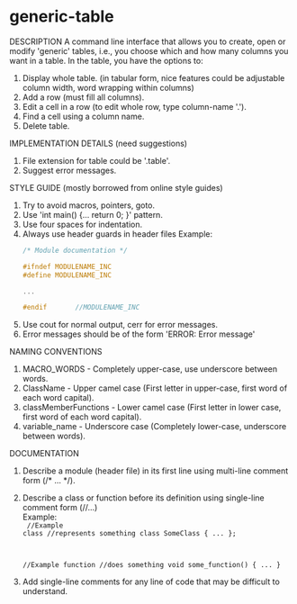 # generic-table
DESCRIPTION
A command line interface that allows you to create, open or modify 'generic' tables,
i.e., you choose which and how many columns you want in a table. In the table, you have
the options to:
1. Display whole table.
   (in tabular form, nice features could be adjustable column width, word wrapping within columns)
2. Add a row (must fill all columns).
3. Edit a cell in a row (to edit whole row, type column-name '.').
4. Find a cell using a column name.
5. Delete table.

IMPLEMENTATION DETAILS (need suggestions)
1. File extension for table could be '.table'.
2. Suggest error messages.

STYLE GUIDE (mostly borrowed from online style guides)
1. Try to avoid macros, pointers, goto.
2. Use 'int main() {... return 0; }' pattern.
3. Use four spaces for indentation.
4. Always use header guards in header files
   Example: <br />
   ```c++
   /* Module documentation */
   
   #ifndef MODULENAME_INC
   #define MODULENAME_INC
   
   ...
   
   #endif       //MODULENAME_INC
   ```
5. Use cout for normal output, cerr for error messages.
6. Error messages should be of the form 'ERROR: Error message'

NAMING CONVENTIONS
1. MACRO_WORDS - Completely upper-case, use underscore between words.
2. ClassName - Upper camel case (First letter in upper-case, first word of each word capital).
3. classMemberFunctions - Lower camel case (First letter in lower case, first word of each word capital).
4. variable_name - Underscore case (Completely lower-case, underscore between words).

DOCUMENTATION
1. Describe a module (header file) in its first line using multi-line comment form (/* ... */).
2. Describe a class or function before its definition using single-line comment form (//...) <br />
   Example: <br />
   <code>
   //Example class
   //represents something
   class SomeClass {
       ...
   };
   
   //Example function
   //does something
   void some_function() {
       ...
   }
   </code>
3. Add single-line comments for any line of code that may be difficult to understand.
